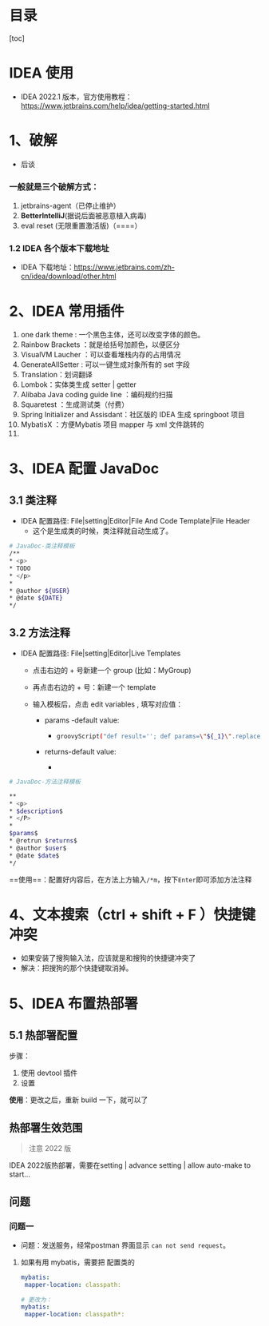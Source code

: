 # 目录

[toc]

# IDEA 使用

- IDEA 2022.1 版本，官方使用教程：https://www.jetbrains.com/help/idea/getting-started.html

# 1、破解

- 后谈

### 一般就是三个破解方式：

1. jetbrains-agent（已停止维护）
2. **BetterIntelliJ**(据说后面被恶意植入病毒)
3. eval reset (无限重置激活版)（====）

### 1.2 IDEA 各个版本下载地址

- IDEA 下载地址：https://www.jetbrains.com/zh-cn/idea/download/other.html

# 2、IDEA 常用插件

1. one dark theme : 一个黑色主体，还可以改变字体的颜色。
2. Rainbow Brackets ：就是给括号加颜色，以便区分
3. VisualVM Laucher ：可以查看堆栈内存的占用情况
4. GenerateAllSetter : 可以一键生成对象所有的 set 字段
5. Translation：划词翻译
6. Lombok：实体类生成 setter | getter
7. Alibaba Java coding guide line ：编码规约扫描
8. Squaretest ：生成测试类（付费）
9. Spring Initializer and Assisdant：社区版的 IDEA 生成 springboot 项目
10. MybatisX ：方便Mybatis 项目 mapper 与 xml 文件跳转的
11. 



# 3、IDEA 配置 JavaDoc

## 3.1 类注释

- IDEA 配置路径: File|setting|Editor|File And Code Template|File Header
  - 这个是生成类的时候，类注释就自动生成了。

```sh
# JavaDoc-类注释模板
/**
* <p>
* TODO
* </p>
* 
* @author ${USER}
* @date ${DATE}
*/
```



## 3.2 方法注释

- IDEA 配置路径: File|setting|Editor|Live Templates

  - 点击右边的 + 号新建一个 group (比如：MyGroup)

  - 再点击右边的 + 号：新建一个 template

  - 输入模板后，点击 edit variables , 填写对应值：

    - params -default value: 

      - ```sh
        groovyScript("def result=''; def params=\"${_1}\".replaceAll('[\\\\[|\\\\]|\\\\s]', '').split(',').toList(); for(i = 0; i < params.size(); i++) {result+='* @param: ' + params[i] + ((i < params.size() - 1) ? '\\n ' : '')};return result", methodParameters())
        ```

    - returns-default value:

      - 

```sh
# JavaDoc-方法注释模板

**
* <p>
* $description$
* </P>
* 
$params$
* @retrun $returns$
* @author $user$
* @date $date$
*/
```



==使用==：配置好内容后，在方法上方输入`/*m`，按下`Enter`即可添加方法注释





# 4、文本搜索（ctrl + shift + F ）快捷键冲突

- 如果安装了搜狗输入法，应该就是和搜狗的快捷键冲突了
- 解决：把搜狗的那个快捷键取消掉。





# 5、IDEA  布置热部署

## 5.1 热部署配置

步骤：

1. 使用 devtool 插件
2. 设置



**使用**：更改之后，重新 build 一下，就可以了





## 热部署生效范围







> 注意 2022 版

IDEA 2022版热部署，需要在setting |  advance setting | allow auto-make to start... 

## 问题

### 问题一

- 问题：发送服务，经常postman 界面显示 `can not send request`。

1. 如果有用 mybatis，需要把 配置类的

   ```yaml
   mybatis:
   	mapper-location: classpath:
   	
   # 更改为：
   mybatis:
   	mapper-location: classpath*:
   ```
